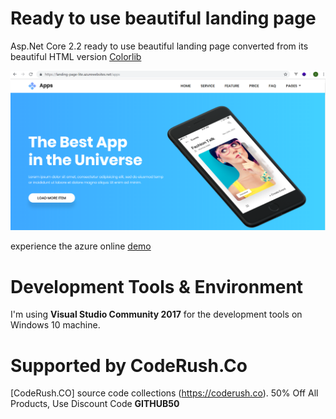 ﻿# Ready to use beautiful landing page

Asp.Net Core 2.2 ready to use beautiful landing page converted from its beautiful HTML version [Colorlib](https://colorlib.com)


![landingpage](coderush22/wwwroot/lp3.png)

experience the azure online [demo](https://landing-page-lite.azurewebsites.net/Apps)

# Development Tools & Environment

I'm using **Visual Studio Community 2017** for the development tools on Windows 10 machine.


# Supported by CodeRush.Co
[CodeRush.CO] source code collections (https://coderush.co). 50% Off All Products, Use Discount Code **GITHUB50**



